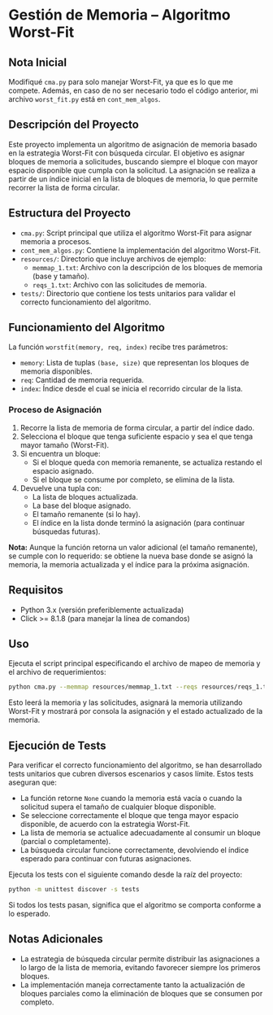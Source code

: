 # Gestión de Memoria – Algoritmo Worst-Fit

## Nota Inicial
Modifiqué `cma.py` para solo manejar Worst-Fit, ya que es lo que me compete. Además, en caso de no ser necesario todo el código anterior, mi archivo `worst_fit.py` está en `cont_mem_algos`.

## Descripción del Proyecto
Este proyecto implementa un algoritmo de asignación de memoria basado en la estrategia Worst-Fit con búsqueda circular. El objetivo es asignar bloques de memoria a solicitudes, buscando siempre el bloque con mayor espacio disponible que cumpla con la solicitud. La asignación se realiza a partir de un índice inicial en la lista de bloques de memoria, lo que permite recorrer la lista de forma circular.

## Estructura del Proyecto

- `cma.py`: Script principal que utiliza el algoritmo Worst-Fit para asignar memoria a procesos.
- `cont_mem_algos.py`: Contiene la implementación del algoritmo Worst-Fit.
- `resources/`: Directorio que incluye archivos de ejemplo:
  - `memmap_1.txt`: Archivo con la descripción de los bloques de memoria (base y tamaño).
  - `reqs_1.txt`: Archivo con las solicitudes de memoria.
- `tests/`: Directorio que contiene los tests unitarios para validar el correcto funcionamiento del algoritmo.

## Funcionamiento del Algoritmo
La función `worstfit(memory, req, index)` recibe tres parámetros:

- `memory`: Lista de tuplas `(base, size)` que representan los bloques de memoria disponibles.
- `req`: Cantidad de memoria requerida.
- `index`: Índice desde el cual se inicia el recorrido circular de la lista.

### Proceso de Asignación
1. Recorre la lista de memoria de forma circular, a partir del índice dado.
2. Selecciona el bloque que tenga suficiente espacio y sea el que tenga mayor tamaño (Worst-Fit).
3. Si encuentra un bloque:
   - Si el bloque queda con memoria remanente, se actualiza restando el espacio asignado.
   - Si el bloque se consume por completo, se elimina de la lista.
4. Devuelve una tupla con:
   - La lista de bloques actualizada.
   - La base del bloque asignado.
   - El tamaño remanente (si lo hay).
   - El índice en la lista donde terminó la asignación (para continuar búsquedas futuras).

**Nota:** Aunque la función retorna un valor adicional (el tamaño remanente), se cumple con lo requerido: se obtiene la nueva base donde se asignó la memoria, la memoria actualizada y el índice para la próxima asignación.

## Requisitos

- Python 3.x (versión preferiblemente actualizada)
- Click >= 8.1.8 (para manejar la línea de comandos)

## Uso
Ejecuta el script principal especificando el archivo de mapeo de memoria y el archivo de requerimientos:

```sh
python cma.py --memmap resources/memmap_1.txt --reqs resources/reqs_1.txt --pos 0
```

Esto leerá la memoria y las solicitudes, asignará la memoria utilizando Worst-Fit y mostrará por consola la asignación y el estado actualizado de la memoria.

## Ejecución de Tests
Para verificar el correcto funcionamiento del algoritmo, se han desarrollado tests unitarios que cubren diversos escenarios y casos límite. Estos tests aseguran que:

- La función retorne `None` cuando la memoria está vacía o cuando la solicitud supera el tamaño de cualquier bloque disponible.
- Se seleccione correctamente el bloque que tenga mayor espacio disponible, de acuerdo con la estrategia Worst-Fit.
- La lista de memoria se actualice adecuadamente al consumir un bloque (parcial o completamente).
- La búsqueda circular funcione correctamente, devolviendo el índice esperado para continuar con futuras asignaciones.

Ejecuta los tests con el siguiente comando desde la raíz del proyecto:

```sh
python -m unittest discover -s tests
```

Si todos los tests pasan, significa que el algoritmo se comporta conforme a lo esperado.

## Notas Adicionales

- La estrategia de búsqueda circular permite distribuir las asignaciones a lo largo de la lista de memoria, evitando favorecer siempre los primeros bloques.
- La implementación maneja correctamente tanto la actualización de bloques parciales como la eliminación de bloques que se consumen por completo.
